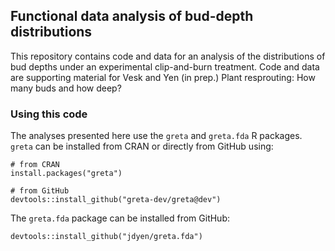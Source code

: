 ## Functional data analysis of bud-depth distributions

This repository contains code and data for an analysis of the distributions of bud depths under an experimental clip-and-burn treatment. Code and data are supporting material for Vesk and Yen (in prep.) Plant resprouting: How many buds and how deep?

### Using this code
The analyses presented here use the `greta` and `greta.fda` R packages. `greta` can be installed from CRAN or directly from GitHub using:
```
# from CRAN
install.packages("greta")

# from GitHub
devtools::install_github("greta-dev/greta@dev")
```

The `greta.fda` package can be installed from GitHub:
```
devtools::install_github("jdyen/greta.fda")
```
 
